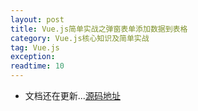 ```yaml
---
layout: post
title: Vue.js简单实战之弹窗表单添加数据到表格
category: Vue.js核心知识及简单实战
tag: Vue.js
exception: 
readtime: 10
---
```


* 文档还在更新...[源码地址](https://github.com/yzsunlei/vue_lesson)